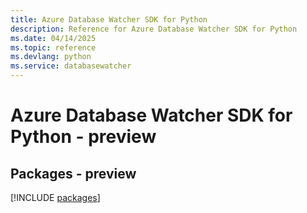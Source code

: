 ```yaml
---
title: Azure Database Watcher SDK for Python
description: Reference for Azure Database Watcher SDK for Python
ms.date: 04/14/2025
ms.topic: reference
ms.devlang: python
ms.service: databasewatcher
---
```

# Azure Database Watcher SDK for Python - preview
## Packages - preview
[!INCLUDE [packages](database-watcher-index.md)]